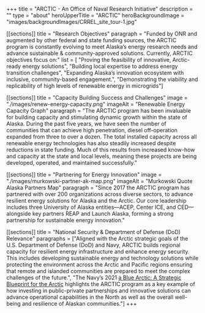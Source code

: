 +++
title = "ARCTIC - An Office of Naval Research Initiative"
description = ""
type = "about"
heroUpperTitle = "ARCTIC"
heroBackgroundImage = "images/backgroundImages/CRREL_site_tour-1.jpg"

[[sections]]
title = "Research Objectives"
paragraph = "Funded by ONR and augmented by other federal and state funding sources, the ARCTIC program is constantly evolving to meet Alaska’s energy research needs and advance sustainable & community-approved solutions. Currently, ARCTIC objectives focus on:"
list = [ "Proving the feasibility of innovative, Arctic-ready energy solutions",
                "Building local expertise to address energy transition challenges", 
                "Expanding Alaska’s innovation ecosystem with inclusive, community-based engagement.",
                "Demonstrating the viability and replicability of high levels of renewable energy in microgrids"]

[[sections]]
title = "Capacity Building Success and Challenges"
image = "./images/renew-energy-capacity.png"
imageAlt = "Renewable Energy Capacity Graph"
paragraph = "The ARCTIC program has been invaluable for building capacity and stimulating dynamic growth within the state of Alaska. During the past five years, we have seen the number of communities that can achieve high penetration, diesel off-operation expanded from three to over a dozen. The total installed capacity across all renewable energy technologies has also steadily increased despite reductions in state funding. Much of this results from increased know-how and capacity at the state and local levels, meaning these projects are being developed, operated, and maintained successfully."

[[sections]]
title = "Partnering for Energy Innovation"
image = "./images/murkowski-partner-ak-map.png"
imageAlt = "Murkowski Quote Alaska Partners Map"
paragraph = "Since 2017 the ARCTIC program has partnered with over 200 organizations across diverse sectors, to advance resilient energy solutions for Alaska and the Arctic. Our core leadership includes three University of Alaska entities—ACEP, Center ICE, and CED—alongside key partners REAP and Launch Alaska, forming a strong partnership for sustainable energy innovation."

[[sections]]
title = "National Security & Department of Defense (DoD) Relevance"
paragraphs = ["Aligned with the Arctic strategic goals of the U.S. Department of Defense (DoD) and Navy, ARCTIC builds regional capacity for resilient energy infrastructure and enhance energy security. This includes developing sustainable energy and technology solutions while protecting the environment across the Arctic and Pacific regions ensuring that remote and islanded communities are prepared to meet the complex challenges of the future.",
"The Navy’s 2021 [a Blue Arctic: A Strategic Blueprint for the Arctic](https://media.defense.gov/2021/Jan/05/2002560338/-1/-1/0/ARCTIC%20BLUEPRINT%202021-%20FINAL.PDF/ARCTIC%20BLUEPRINT%202021%20FINAL.PDF) highlights the ARCTIC program as a key example of how investing in public-private partnerships and innovative solutions can advance operational capabilities in the North as well as the overall well-being and resilience of Alaskan communities."]
+++